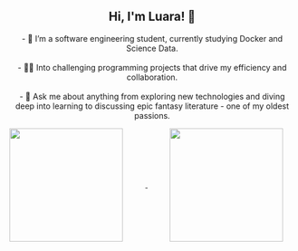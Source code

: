 
<!DOCTYPE html>
<html lang="en">
<head>
    <meta charset="UTF-8">
    <meta name="viewport" content="width=device-width, initial-scale=1.0">
</head>
<body>
    <h2 style="text-align: center;">Hi, I'm Luara! 👋</h2>
    <p style="text-align: center;">
        - 🔭 I’m a software engineering  student, currently studying Docker and Science Data.
        <br>
        </br>
    - 👩‍💻 Into challenging programming projects that drive my efficiency and collaboration.
        <br>
        </br>
    - 📖 Ask me about anything from exploring new technologies and diving deep into learning to discussing epic fantasy literature - one of my oldest passions.
    </p>
    <a href="https://github.com/luaraggio/github-readme-stats">
      <img height="200" align="center" src="https://github-readme-stats.vercel.app/api?username=luaraggio&theme=radical" style="margin-right: 40px;" />
    </a>
    &nbsp; <!-- Espaço em branco --> 
    &nbsp; <!-- Espaço em branco --> 
    &nbsp; <!-- Espaço em branco -->
    &nbsp; <!-- Espaço em branco -->
    &nbsp; <!-- Espaço em branco -->
    <a href="https://github.com/luaraggio">
      <img height="200" align="center" src="https://github-readme-stats.vercel.app/api/top-langs?username=luaraggio&theme=radical&layout=compact&langs_count=8&card_width=320" />
    </a>
</body>
</html>


